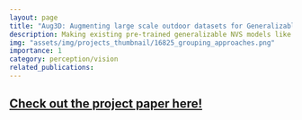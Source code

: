 ```yaml
---
layout: page
title: "Aug3D: Augmenting large scale outdoor datasets for Generalizable Novel View Synthesis"
description: Making existing pre-trained generalizable NVS models like PixelNeRF suitable for Large Scale Outdoor Scenes. 
img: "assets/img/projects_thumbnail/16825_grouping_approaches.png"
importance: 1
category: perception/vision
related_publications:
---
```

## [Check out the project paper here!](../../assets/pdf/16825__Augmenting_large_scale_outdoor_datasets_for_Generalizable_Novel_View_Synthesis_.pdf)

